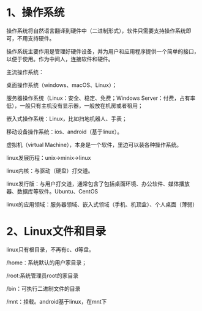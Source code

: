 # 1、操作系统

操作系统将自然语言翻译到硬件中（二进制形式），软件只需要支持操作系统即可，不用支持硬件。

操作系统主要作用是管理好硬件设备，并为用户和应用程序提供一个简单的接口，以便于使用。作为中间人，连接软件和硬件。

主流操作系统：

桌面操作系统（windows、macOS、Linux）；

服务器操作系统（Linux：安全、稳定、免费；Windows Server：付费，占有率低），一般只有主机没有显示器，一般放在机房或者租用；

嵌入式操作系统：Linux，比如扫地机器人、手表；

移动设备操作系统：ios、android（基于linux）。

虚拟机（virtual Machine），本身是一个软件，里边可以装各种操作系统。

linux发展历程：unix->minix->linux

linux内核：与驱动（硬盘）打交道。

linux发行版：与用户打交道，通常包含了包括桌面环境、办公软件、媒体播放器、数据库等软件。Ubuntu、CentOS

linux的应用领域：服务器领域、嵌入式领域（手机、机顶盒）、个人桌面（薄弱）

# 2、Linux文件和目录

linux只有根目录，不再有c、d等盘。

/home：系统默认的用户家目录；

/root:系统管理员root的家目录

/bin：可执行二进制文件的目录

/mnt：挂载。android基于linux，在mnt下


